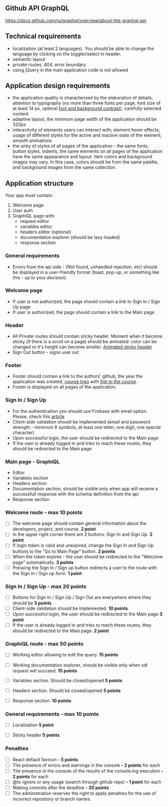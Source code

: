 ## Github API GraphQL
https://docs.github.com/ru/graphql/overview/about-the-graphql-api

## Technical requirements
- localization (at least 2 languages). You should be able to change the language by clicking on the toggler/select in header.
- semantic layout
- private routes, 404, error boundary
- using jQuery in the main application code is not allowed

## Application design requirements

- the application quality is characterized by the elaboration of details, attention to typography (no more than three fonts per page, font size of at least 14 px, optimal [font and background contrast](https://snook.ca/technical/colour_contrast/colour.html)), carefully selected content
- adaptive layout, the minimum page width of the application should be 320px
- interactivity of elements users can interact with; element hover effects; usage of different styles for the active and inactive state of the element; smooth animations
- the unity of styles of all pages of the application - the same fonts, button styles, indents, the same elements on all pages of the application have the same appearance and layout. Item colors and background images may vary. In this case, colors should be from the same palette, and background images from the same collection.

## Application structure

Your app must contain:

1. Welcome page
2. User auth
3. GraphiQL page with:
    - request editor
    - variables editor
    - headers editor (optional)
    - documentation explorer (should be lazy-loaded)
    - response section
   
### General requirements
- Errors from the api side - (Not found, unhandled rejection, etc) should be displayed in a user-friendly format (toast, pop-up, or something like this - up to your decision).

### Welcome page
- If user is not authorized, the page should contain a link to Sign In / Sign Up page
- If user is authorized, the page should contain a link to the Main page

### Header

- All Private routes should contain sticky header. Moment when it become sticky (if there is a scroll on a page) should be animated: color can be changed or it's height can become smaller. [Animated sticky header](https://www.youtube.com/watch?v=hR8UW5CvYgw)
- Sign Out button - signs user out

### Footer

- Footer should contain a link to the authors' github, the year the application was created, [course logo](https://rs.school/images/rs_school_js.svg) with [link to the course](https://rs.school/react/).
- Footer is displayed on all pages of the application.  

### Sign In / Sign Up

- For the authentication you should use Firebase with email option. Please, check this [article](https://blog.logrocket.com/user-authentication-firebase-react-apps/)
- Client-side validation should be implemented (email and password strength - minimum 8 symbols, at least one letter, one digit, one special character)
- Upon successful login, the user should be redirected to the Main page
- If the user is already logged in and tries to reach these routes, they should be redirected to the Main page

### Main page - GraphiQL
- Editor
- Variables section
- Headers section
- Documentation section, should be visible only when app will receive a successfull response with the schema definition from the api
- Response section

### Welcome route - max 10 points

- [ ] The welcome page should contain general information about the developers, project, and course. **2 point**
- [ ] In the upper right corner there are 2 buttons: Sign In and Sign Up. **2 point**
- [ ] If login token is valid and unexpired, change the Sign In and Sign Up buttons to the "Go to Main Page" button. **2 points**
- [ ] When the token expires - the user should be redirected to the "Welcome page" automatically. **3 points**
- [ ] Pressing the Sign In / Sign up button redirects a user to the route with the Sign In / Sign up form. **1 point**

### Sign In / Sign Up  - max 20 points

- [ ] Buttons for Sign In / Sign Up / Sign Out are everywhere where they should be **5 points**
- [ ] Client-side validation should be implemented. **10 points**
- [ ] Upon successful login, the user should be redirected to the Main page **3 point**
- [ ] If the user is already logged in and tries to reach these routes, they should be redirected to the Main page. **2 point**

### GraphiQL route - max 50 points
- [ ] Working editor allowing to edit the query. **15 points**
- [ ] Working documentation explorer, should be visible only when sdl request will succeed. **15 points**
- [ ] Variables section. Should be closed/opened **5 points**
- [ ] Headers section. Should be closed/opened **5 points**
- [ ] Response section. **10 points**


### General requirements - max 10 points

- [ ] Localization **5 point**
- [ ] Sticky header **5 points**


### Penalties
- [ ] React default favicon **- 5 points**
- [ ] The presence of errors and warnings in the console **- 2 points** for each
- [ ] The presence in the console of the results of the console.log execution **- 2 points** for each
- [ ] @ts-ignore or any usage (search through github repo) **- 1 point** for each
- [ ] Making commits after the deadline **- 20 points**  
- [ ] The administration reserves the right to apply penalties for the use of incorrect repository or branch names.
